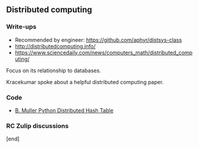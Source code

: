 ## Distributed computing

### Write-ups

 * Recommended by engineer: https://github.com/aphyr/distsys-class
 * http://distributedcomputing.info/
 * https://www.sciencedaily.com/news/computers_math/distributed_computing/

Focus on its relationship to databases.

Kracekumar spoke about a helpful distributed computing paper.

### Code

 * [B. Muller Python Distributed Hash Table](https://github.com/bmuller/kademlia)

### RC Zulip discussions

[end]
